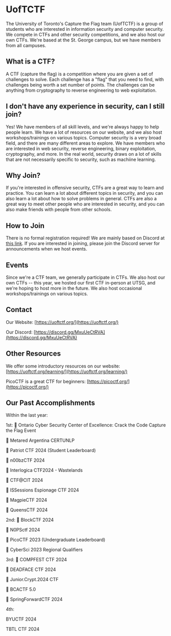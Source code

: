 # UofTCTF

The University of Toronto's Capture the Flag team (UofTCTF) is a group of students who are interested in information security and computer security. We compete in CTFs and other security competitions, and we also host our own CTFs. We're based at the St. George campus, but we have members from all campuses.

## What is a CTF?

A CTF (capture the flag) is a competition where you are given a set of challenges to solve. Each challenge has a "flag" that you need to find, with challenges being worth a set number of points. The challenges can be anything from cryptography to reverse engineering to web exploitation.

## I don't have any experience in security, can I still join?

Yes! We have members of all skill levels, and we're always happy to help people learn. We have a lot of resources on our website, and we also host workshops/trainings on various topics. Computer security is a very broad field, and there are many different areas to explore. We have members who are interested in web security, reverse engineering, binary exploitation, cryptography, and more. In the real world, security draws on a lot of skills that are not necessarily specific to security, such as machiine learning.

## Why Join?

If you're interested in offensive security, CTFs are a great way to learn and practice. You can learn a lot about different topics in security, and you can also learn a lot about how to solve problems in general. CTFs are also a great way to meet other people who are interested in security, and you can also make friends with people from other schools.

## How to Join

There is no formal registration required! We are mainly based on Discord at [this link](https://discord.gg/MxuUeCtRVA). If you are interested in joining, please join the Discord server for announcements when we host events.

## Events

Since we're a CTF team, we generally participate in CTFs. We also host our own CTFs -- this year, we hosted our first CTF in-person at UTSG, and we're hoping to host more in the future. We also host occasional workshops/trainings on various topics.

## Contact

Our Website: [https://uoftctf.org/](https://uoftctf.org/)

Our Discord: [https://discord.gg/MxuUeCtRVA](https://discord.gg/MxuUeCtRVA)

## Other Resources

We offer some introductory resources on our website: [https://uoftctf.org/learning/](https://uoftctf.org/learning/)

PicoCTF is a great CTF for beginners: [https://picoctf.org/](https://picoctf.org/)

## Our Past Accomplishments

Within the last year:

1st:
🥇 Ontario Cyber Security Center of Excellence: Crack the Code Capture the Flag Event

🥇 Metared Argentina CERTUNLP

🥇 Patriot CTF 2024 (Student Leaderboard)

🥇 n00bzCTF 2024

🥇 Interlogica CTF2024 - Wastelands

🥇 CTF@CIT 2024

🥇 ISSessions Espionage CTF 2024

🥇 MagpieCTF 2024

🥇 QueensCTF 2024

2nd:
🥈 BlockCTF 2024

🥈 N0PSctf 2024

🥈 PicoCTF 2023 (Undergraduate Leaderboard)

🥈 CyberSci 2023 Regional Qualifiers

3rd:
🥉 COMPFEST CTF 2024

🥉 DEADFACE CTF 2024

🥉 Junior.Crypt.2024 CTF

🥉 BCACTF 5.0

🥉 SpringForwardCTF 2024

4th:

BYUCTF 2024

TBTL CTF 2024 
